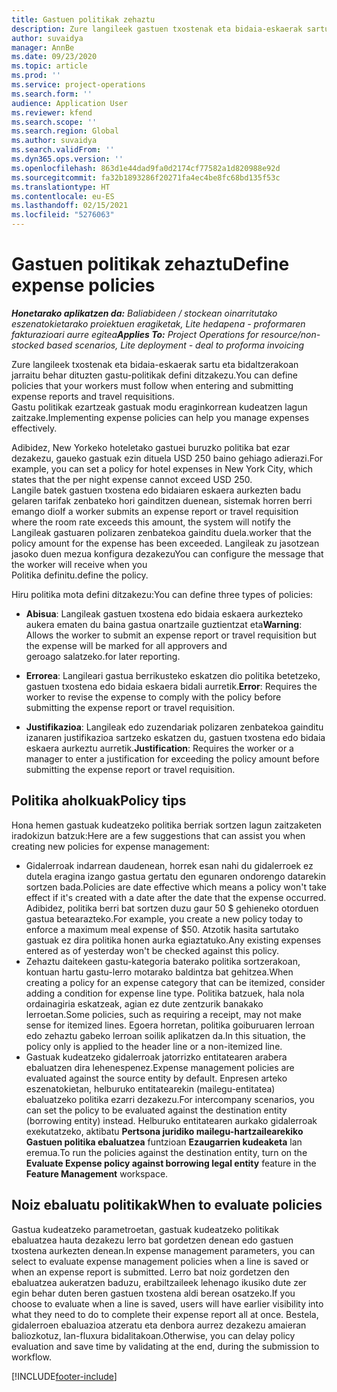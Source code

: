 ```yaml
---
title: Gastuen politikak zehaztu
description: Zure langileek gastuen txostenak eta bidaia-eskaerak sartu eta bidaltzerakoan jarraitu behar dituzten gastu-politikak defini ditzakezu.
author: suvaidya
manager: AnnBe
ms.date: 09/23/2020
ms.topic: article
ms.prod: ''
ms.service: project-operations
ms.search.form: ''
audience: Application User
ms.reviewer: kfend
ms.search.scope: ''
ms.search.region: Global
ms.author: suvaidya
ms.search.validFrom: ''
ms.dyn365.ops.version: ''
ms.openlocfilehash: 863d1e44dad9fa0d2174cf77582a1d820988e92d
ms.sourcegitcommit: fa32b1893286f20271fa4ec4be8fc68bd135f53c
ms.translationtype: HT
ms.contentlocale: eu-ES
ms.lasthandoff: 02/15/2021
ms.locfileid: "5276063"
---
```

# <a name="define-expense-policies"></a><span data-ttu-id="f3664-103">Gastuen politikak zehaztu</span><span class="sxs-lookup"><span data-stu-id="f3664-103">Define expense policies</span></span>

<span data-ttu-id="f3664-104">_**Honetarako aplikatzen da:** Baliabideen / stockean oinarritutako eszenatokietarako proiektuen eragiketak, Lite hedapena - proformaren fakturazioari aurre egitea_</span><span class="sxs-lookup"><span data-stu-id="f3664-104">_**Applies To:** Project Operations for resource/non-stocked based scenarios, Lite deployment - deal to proforma invoicing_</span></span>

<span data-ttu-id="f3664-105">Zure langileek txostenak eta bidaia-eskaerak sartu eta bidaltzerakoan jarraitu behar dituzten gastu-politikak defini ditzakezu.</span><span class="sxs-lookup"><span data-stu-id="f3664-105">You can define policies that your workers must follow when entering and submitting expense reports and travel requisitions.</span></span>         
<span data-ttu-id="f3664-106">Gastu politikak ezartzeak gastuak modu eraginkorrean kudeatzen lagun zaitzake.</span><span class="sxs-lookup"><span data-stu-id="f3664-106">Implementing expense policies can help you manage expenses effectively.</span></span>         

<span data-ttu-id="f3664-107">Adibidez, New Yorkeko hoteletako gastuei buruzko politika bat ezar dezakezu, gaueko gastuak ezin dituela USD 250 baino gehiago adierazi.</span><span class="sxs-lookup"><span data-stu-id="f3664-107">For example, you can set a policy for hotel expenses in New York City, which states that the per night expense cannot exceed USD 250.</span></span>       
<span data-ttu-id="f3664-108">Langile batek gastuen txostena edo bidaiaren eskaera aurkezten badu gelaren tarifak zenbateko hori gainditzen duenean, sistemak horren berri emango dio</span><span class="sxs-lookup"><span data-stu-id="f3664-108">If a worker submits an expense report or travel requisition where the room rate exceeds this amount, the system will notify the</span></span>         
<span data-ttu-id="f3664-109">Langileak gastuaren polizaren zenbatekoa gainditu duela.</span><span class="sxs-lookup"><span data-stu-id="f3664-109">worker that the policy amount for the expense has been exceeded.</span></span> <span data-ttu-id="f3664-110">Langileak zu jasotzean jasoko duen mezua konfigura dezakezu</span><span class="sxs-lookup"><span data-stu-id="f3664-110">You can configure the message that the worker will receive when you</span></span>        
<span data-ttu-id="f3664-111">Politika definitu.</span><span class="sxs-lookup"><span data-stu-id="f3664-111">define the policy.</span></span>      
        
<span data-ttu-id="f3664-112">Hiru politika mota defini ditzakezu:</span><span class="sxs-lookup"><span data-stu-id="f3664-112">You can define three types of policies:</span></span>         
        
- <span data-ttu-id="f3664-113">**Abisua**: Langileak gastuen txostena edo bidaia eskaera aurkezteko aukera ematen du baina gastua onartzaile guztientzat eta</span><span class="sxs-lookup"><span data-stu-id="f3664-113">**Warning**: Allows the worker to submit an expense report or travel requisition but the expense will be marked for all approvers and</span></span>         
  <span data-ttu-id="f3664-114">geroago salatzeko.</span><span class="sxs-lookup"><span data-stu-id="f3664-114">for later reporting.</span></span>        

- <span data-ttu-id="f3664-115">**Errorea**: Langileari gastua berrikusteko eskatzen dio politika betetzeko, gastuen txostena edo bidaia eskaera bidali aurretik.</span><span class="sxs-lookup"><span data-stu-id="f3664-115">**Error**: Requires the worker to revise the expense to comply with the policy before submitting the expense report or travel requisition.</span></span>        
 
 - <span data-ttu-id="f3664-116">**Justifikazioa**: Langileak edo zuzendariak polizaren zenbatekoa gainditu izanaren justifikazioa sartzeko eskatzen du, gastuen txostena edo bidaia eskaera aurkeztu aurretik.</span><span class="sxs-lookup"><span data-stu-id="f3664-116">**Justification**: Requires the worker or a manager to enter a justification for exceeding the policy amount before submitting the expense report or travel requisition.</span></span>        

## <a name="policy-tips"></a><span data-ttu-id="f3664-117">Politika aholkuak</span><span class="sxs-lookup"><span data-stu-id="f3664-117">Policy tips</span></span>
<span data-ttu-id="f3664-118">Hona hemen gastuak kudeatzeko politika berriak sortzen lagun zaitzaketen iradokizun batzuk:</span><span class="sxs-lookup"><span data-stu-id="f3664-118">Here are a few suggestions that can assist you when creating new policies for expense management:</span></span> 

- <span data-ttu-id="f3664-119">Gidalerroak indarrean daudenean, horrek esan nahi du gidalerroek ez dutela eragina izango gastua gertatu den egunaren ondorengo datarekin sortzen bada.</span><span class="sxs-lookup"><span data-stu-id="f3664-119">Policies are date effective which means a policy won't take effect if it's created with a date after the date that the expense occurred.</span></span> <span data-ttu-id="f3664-120">Adibidez, politika berri bat sortzen duzu gaur 50 $ gehieneko otorduen gastua betearazteko.</span><span class="sxs-lookup"><span data-stu-id="f3664-120">For example, you create a new policy today to enforce a maximum meal expense of $50.</span></span> <span data-ttu-id="f3664-121">Atzotik hasita sartutako gastuak ez dira politika honen aurka egiaztatuko.</span><span class="sxs-lookup"><span data-stu-id="f3664-121">Any existing expenses entered as of yesterday won't be checked against this policy.</span></span>
- <span data-ttu-id="f3664-122">Zehaztu daitekeen gastu-kategoria baterako politika sortzerakoan, kontuan hartu gastu-lerro motarako baldintza bat gehitzea.</span><span class="sxs-lookup"><span data-stu-id="f3664-122">When creating a policy for an expense category that can be itemized, consider adding a condition for expense line type.</span></span> <span data-ttu-id="f3664-123">Politika batzuek, hala nola ordainagiria eskatzeak, agian ez dute zentzurik banakako lerroetan.</span><span class="sxs-lookup"><span data-stu-id="f3664-123">Some policies, such as requiring a receipt, may not make sense for itemized lines.</span></span> <span data-ttu-id="f3664-124">Egoera horretan, politika goiburuaren lerroan edo zehaztu gabeko lerroan soilik aplikatzen da.</span><span class="sxs-lookup"><span data-stu-id="f3664-124">In this situation, the policy only is applied to the header line or a non-itemized line.</span></span> 
- <span data-ttu-id="f3664-125">Gastuak kudeatzeko gidalerroak jatorrizko entitatearen arabera ebaluatzen dira lehenespenez.</span><span class="sxs-lookup"><span data-stu-id="f3664-125">Expense management policies are evaluated against the source entity by default.</span></span> <span data-ttu-id="f3664-126">Enpresen arteko eszenatokietan, helburuko entitatearekin (mailegu-entitatea) ebaluatzeko politika ezarri dezakezu.</span><span class="sxs-lookup"><span data-stu-id="f3664-126">For intercompany scenarios, you can set the policy to be evaluated against the destination entity (borrowing entity) instead.</span></span> <span data-ttu-id="f3664-127">Helburuko entitatearen aurkako gidalerroak exekutatzeko, aktibatu **Pertsona juridiko mailegu-hartzailearekiko Gastuen politika ebaluatzea** funtzioan **Ezaugarrien kudeaketa** lan eremua.</span><span class="sxs-lookup"><span data-stu-id="f3664-127">To run the policies against the destination entity, turn on the **Evaluate Expense policy against borrowing legal entity** feature in the **Feature Management** workspace.</span></span>

## <a name="when-to-evaluate-policies"></a><span data-ttu-id="f3664-128">Noiz ebaluatu politikak</span><span class="sxs-lookup"><span data-stu-id="f3664-128">When to evaluate policies</span></span>

<span data-ttu-id="f3664-129">Gastua kudeatzeko parametroetan, gastuak kudeatzeko politikak ebaluatzea hauta dezakezu lerro bat gordetzen denean edo gastuen txostena aurkezten denean.</span><span class="sxs-lookup"><span data-stu-id="f3664-129">In expense management parameters, you can select to evaluate expense management policies when a line is saved or when an expense report is submitted.</span></span> <span data-ttu-id="f3664-130">Lerro bat noiz gordetzen den ebaluatzea aukeratzen baduzu, erabiltzaileek lehenago ikusiko dute zer egin behar duten beren gastuen txostena aldi berean osatzeko.</span><span class="sxs-lookup"><span data-stu-id="f3664-130">If you choose to evaluate when a line is saved, users will have earlier visibility into what they need to do to complete their expense report all at once.</span></span> <span data-ttu-id="f3664-131">Bestela, gidalerroen ebaluazioa atzeratu eta denbora aurrez dezakezu amaieran baliozkotuz, lan-fluxura bidalitakoan.</span><span class="sxs-lookup"><span data-stu-id="f3664-131">Otherwise, you can delay policy evaluation and save time by validating at the end, during the submission to workflow.</span></span>


[!INCLUDE[footer-include](../includes/footer-banner.md)]